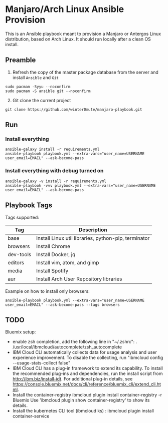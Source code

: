 # Manjaro/Arch Linux Ansible Provision

This is an Ansible playbook meant to provision a Manjaro or Antergos Linux distribution,
based on Arch Linux. It should run locally after a clean OS install.

## Preamble

1. Refresh the copy of the master package database from the server and install `Ansible` and `Git`
```
sudo pacman -Syyu --noconfirm
sudo pacman -S ansible git --noconfirm
```

2. Git clone the current project
```
git clone https://github.com/winter0mute/manjaro-playbook.git
```

## Run

### Install everything
```
ansible-galaxy install -r requirements.yml
ansible-playbook playbook.yml --extra-vars="user_name=USERNAME user_email=EMAIL" --ask-become-pass
```

### Install everything with debug turned on
```
ansible-galaxy -v install -r requirements.yml
ansible-playbook -vvv playbook.yml --extra-vars="user_name=USERNAME user_email=EMAIL" --ask-become-pass
```

## Playbook Tags

Tags supported:

| Tag       | Description                                                             |
|-----------|-------------------------------------------------------------------------|
| base      | Install Linux util libraries, python-pip, terminator                    |
| browsers  | Install Chrome                                                          |
| dev-tools | Install Docker, jq                                                      |
| editors   | Install vim, atom, and gimp                                             |
| media     | Install Spotify                                                         |
| aur       | Install Arch User Repository libraries                                  |

Example on how to install only browsers:
```
ansible-playbook playbook.yml --extra-vars="user_name=USERNAME user_email=EMAIL" --ask-become-pass --tags browsers
```

## TODO

Bluemix setup:
 * enable zsh completion, add the following line in "~/.zshrc":
   . /usr/local/ibmcloud/autocomplete/zsh_autocomplete
 * IBM Cloud CLI automatically collects data for usage analysis and user experience improvement. To disable the collecting, run "ibmcloud config --usage-stats-collect false"
 * IBM Cloud CLI has a plug-in framework to extend its capability. To install the recommended plug-ins and dependencies, run the install script from http://ibm.biz/install-idt. For additional plug-in details, see https://console.bluemix.net/docs/cli/reference/bluemix_cli/extend_cli.html.
 * Install the container-registry ibmcloud plugin install container-registry -r Bluemix
   Use 'ibmcloud plugin show container-registry' to show its details.
 * Install the kubernetes CLI tool (ibmcloud ks) : ibmcloud plugin install container-service
